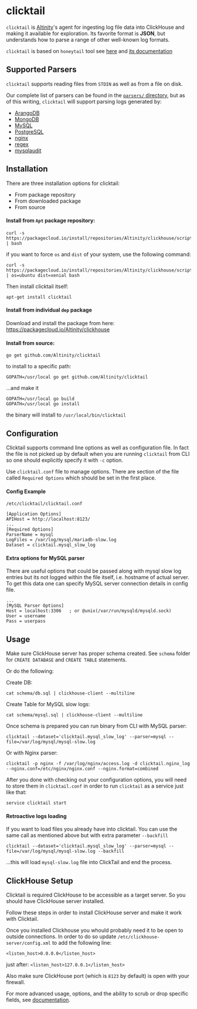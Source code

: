 # clicktail

`clicktail` is [Altinity](https://altinity.com)'s agent for ingesting log file data into ClickHouse and making it available for exploration. Its favorite format is **JSON**, but understands how to parse a range of other well-known log formats.

`clicktail` is based on `honeytail` tool see [here](https://github.com/honeycombio/honeytail) and [its documentation](https://honeycomb.io/docs/send-data/agent/)

## Supported Parsers

`clicktail` supports reading files from `STDIN` as well as from a file on disk.

Our complete list of parsers can be found in the [`parsers/` directory](parsers/), but as of this writing, `clicktail` will support parsing logs generated by:

- [ArangoDB](parsers/arangodb/)
- [MongoDB](parsers/mongodb/)
- [MySQL](parsers/mysql/)
- [PostgreSQL](parsers/postgresql/)
- [nginx](parsers/nginx/)
- [regex](parsers/regex/)
- [mysqlaudit](parsers/mysqlaudit/)

## Installation

There are three installation options for clicktail:
+ From package repository
+ From downloaded package
+ From source

#### Install from `Apt` package repository:

```
curl -s https://packagecloud.io/install/repositories/Altinity/clickhouse/script.deb.sh | bash
```
if you want to force `os` and `dist` of your system, use the following command:

```
curl -s https://packagecloud.io/install/repositories/Altinity/clickhouse/script.deb.sh | os=ubuntu dist=xenial bash
```

Then install clicktail itself:
```
apt-get install clicktail
```

#### Install from individual `dep` package

Download and install the package from here: https://packagecloud.io/Altinity/clickhouse

#### Install from source:

```
go get github.com/Altinity/clicktail
```

to install to a specific path:

```
GOPATH=/usr/local go get github.com/Altinity/clicktail
```

...and make it

```
GOPATH=/usr/local go build
GOPATH=/usr/local go install
```

the binary will install to `/usr/local/bin/clicktail`

## Configuration

Clicktail supports command line options as well as configuration file. In fact the file is not picked up by default when you are running `clicktail` from CLI so one should explicitly specify it with `-c` option.

Use `clicktail.conf` file to manage options. There are section of the file called `Required Options` which should be set in the first place.

#### Config Example

`/etc/clicktail/clicktail.conf`
```
[Application Options]
APIHost = http://localhost:8123/
...
[Required Options]
ParserName = mysql
LogFiles = /var/log/mysql/mariadb-slow.log
Dataset = clicktail.mysql_slow_log
```

#### Extra options for MySQL parser

There are useful options that could be passed along with mysql slow log entries but its not logged within the file itself, i.e. hostname of actual server. To get this data one can specify MySQL server connection details in config file.

```
...
[MySQL Parser Options]
Host = localhost:3306   ; or @unix(/var/run/mysqld/mysqld.sock)
User = username
Pass = userpass
```

## Usage

Make sure ClickHouse server has proper schema created. See `schema` folder for `CREATE DATABASE` and `CREATE TABLE` statements.

Or do the following:

Create DB:
```
cat schema/db.sql | clickhouse-client --multiline
```

Create Table for MySQL slow logs:
```
cat schema/mysql.sql | clickhouse-client --multiline
```

Once schema is prepared you can run binary from CLI with MySQL parser:
```
clicktail --dataset='clicktail.mysql_slow_log' --parser=mysql --file=/var/log/mysql/mysql-slow.log
```

Or with Nginx parser:

```
clicktail -p nginx -f /var/log/nginx/access.log -d clicktail.nginx_log --nginx.conf=/etc/nginx/nginx.conf --nginx.format=combined
```

After you done with checking out your configuration options, you will need to store them in `clicktail.conf` in order to run `clicktail` as a service just like that:

```
service clicktail start
```

#### Retroactive logs loading

If you want to load files you already have into clicktail. You can use the same call as mentioned above but with extra parameter `--backfill`

```
clicktail --dataset='clicktail.mysql_slow_log' --parser=mysql --file=/var/log/mysql/mysql-slow.log --backfill
```
...this will load `mysql-slow.log` file into ClickTail and end the process.

## ClickHouse Setup

Clicktail is required ClickHouse to be accessible as a target server. So you should have ClickHouse server installed.

Follow these steps in order to install ClickHouse server and make it work with Clicktail.

Once you installed Clickhouse you whould probably need it to be open to outside connections. In order to do so update `/etc/clickhouse-server/config.xml` to add the following line:

`<listen_host>0.0.0.0</listen_host>`

just after: `<listen_host>127.0.0.1</listen_host>`

Also make sure ClickHouse port (which is `8123` by default) is open with your firewall.


For more advanced usage, options, and the ability to scrub or drop specific fields, see [documentation](https://honeycomb.io/docs/send-data/agent).

